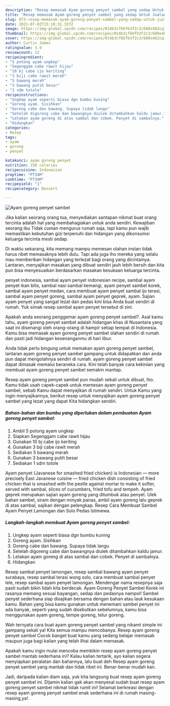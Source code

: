 ```yaml
---
description: "Resep memasak Ayam goreng penyet sambel yang sedap Untuk Jualan"
title: "Resep memasak Ayam goreng penyet sambel yang sedap Untuk Jualan"
slug: 973-resep-memasak-ayam-goreng-penyet-sambel-yang-sedap-untuk-jualan
date: 2021-07-02T15:18:31.337Z
image: https://img-global.cpcdn.com/recipes/014b3cf66fb3f2c3/680x482cq70/ayam-goreng-penyet-sambel-foto-resep-utama.jpg
thumbnail: https://img-global.cpcdn.com/recipes/014b3cf66fb3f2c3/680x482cq70/ayam-goreng-penyet-sambel-foto-resep-utama.jpg
cover: https://img-global.cpcdn.com/recipes/014b3cf66fb3f2c3/680x482cq70/ayam-goreng-penyet-sambel-foto-resep-utama.jpg
author: Curtis James
ratingvalue: 3.9
reviewcount: 12
recipeingredient:
- "5 potong ayam ungkep"
- "Segenggam cabe rawit hijau"
- "10 bj cabe ijo keriting"
- "3 biji cabe rawit merah"
- "5 bawang merah"
- "3 bawang putih besar"
- "1 sdm totole"
recipeinstructions:
- "Ungkep ayam seperti biasa dgn bumbu kuning"
- "Goreng ayam. Sisihkan"
- "Goreng cabe dan bawang. Supaya tidak langu"
- "Setelah digoreng cabe dan bawangnya diulek ditambahkan kaldu jamur."
- "Letakan ayam goreng di atas sambal dan cobek. Penyet di sambalnya."
- "Hidangkan"
categories:
- Resep
tags:
- ayam
- goreng
- penyet

katakunci: ayam goreng penyet 
nutrition: 250 calories
recipecuisine: Indonesian
preptime: "PT34M"
cooktime: "PT34M"
recipeyield: "1"
recipecategory: Dessert

---
```



![Ayam goreng penyet sambel](https://img-global.cpcdn.com/recipes/014b3cf66fb3f2c3/680x482cq70/ayam-goreng-penyet-sambel-foto-resep-utama.jpg)

Jika kalian seorang orang tua, menyediakan santapan nikmat buat orang tercinta adalah hal yang membahagiakan untuk anda sendiri. Kewajiban seorang ibu Tidak cuman mengurus rumah saja, tapi kamu pun wajib memastikan kebutuhan gizi terpenuhi dan hidangan yang dikonsumsi keluarga tercinta mesti sedap.

Di waktu  sekarang, kita memang mampu memesan olahan instan tidak harus ribet memasaknya lebih dulu. Tapi ada juga lho mereka yang selalu mau memberikan hidangan yang terlezat bagi orang yang dicintainya. Lantaran, menyajikan masakan yang dibuat sendiri jauh lebih bersih dan kita pun bisa menyesuaikan berdasarkan masakan kesukaan keluarga tercinta. 

penyet indonesia, sambal ayam penyet indonesian recipe, sambal ayam penyet ikan bilis, sambal nasi sambal kemangi, ayam penyet sambel korek, sambal ayam penyet medan, cara membuat ayam penyet sambal ijo terasi, sambal ayam penyet goreng, sambal ayam penyet geprek, ayam. Sajian ayam penyet yang sangat lezat dan pedas kini bisa Anda buat sendiri di rumah. Yuk simak resep sambal ayam penyet tersebut di sini.

Apakah anda seorang penggemar ayam goreng penyet sambel?. Asal kamu tahu, ayam goreng penyet sambel adalah hidangan khas di Nusantara yang saat ini disenangi oleh orang-orang di hampir setiap tempat di Indonesia. Kamu bisa memasak ayam goreng penyet sambel olahan sendiri di rumah dan pasti jadi hidangan kesenanganmu di hari libur.

Anda tidak perlu bingung untuk memakan ayam goreng penyet sambel, lantaran ayam goreng penyet sambel gampang untuk didapatkan dan anda pun dapat mengolahnya sendiri di rumah. ayam goreng penyet sambel dapat dimasak memalui beraneka cara. Kini telah banyak cara kekinian yang membuat ayam goreng penyet sambel semakin mantap.

Resep ayam goreng penyet sambel pun mudah sekali untuk dibuat, lho. Kamu tidak usah capek-capek untuk memesan ayam goreng penyet sambel, sebab Kamu dapat menyajikan di rumah sendiri. Untuk Kamu yang ingin menyajikannya, berikut resep untuk menyajikan ayam goreng penyet sambel yang lezat yang dapat Kita hidangkan sendiri.

<!--inarticleads1-->

##### Bahan-bahan dan bumbu yang diperlukan dalam pembuatan Ayam goreng penyet sambel:

1. Ambil 5 potong ayam ungkep
1. Siapkan Segenggam cabe rawit hijau
1. Gunakan 10 bj cabe ijo keriting
1. Gunakan 3 biji cabe rawit merah
1. Sediakan 5 bawang merah
1. Gunakan 3 bawang putih besar
1. Sediakan 1 sdm totole


Ayam penyet (Javanese for smashed fried chicken) is Indonesian — more precisely East Javanese cuisine — fried chicken dish consisting of fried chicken that is smashed with the pestle against mortar to make it softer, served with sambal, slices of cucumbers, fried tofu and tempeh. Ayam geprek merupakan sajian ayam goreng yang ditumbuk atau penyet. Ulek bahan sambel, siram dengan minyak panas, ambil ayam goreng lalu geprek di atas sambal, sajikan dengan pelengkap. Resep Cara Membuat Sambel Ayam Penyet Lamongan dan Solo Pedas Istimewa. 

<!--inarticleads2-->

##### Langkah-langkah membuat Ayam goreng penyet sambel:

1. Ungkep ayam seperti biasa dgn bumbu kuning
1. Goreng ayam. Sisihkan
1. Goreng cabe dan bawang. Supaya tidak langu
1. Setelah digoreng cabe dan bawangnya diulek ditambahkan kaldu jamur.
1. Letakan ayam goreng di atas sambal dan cobek. Penyet di sambalnya.
1. Hidangkan


Resep sambal penyet lamongan, resep sambal bawang ayam penyet surabaya, resep sambal terasi wong solo, cara membuat sambal penyet lele, resep sambal ayam penyet lamongan. Mendengar nama resepnya saja pasti sudah bikin lidah kita berdecak. Ayam Goreng Penyet Sambel Korek ini rasanya memang sesuai bayangan, sedap dan pedasnya nampol! Sambel penyet sederhana siap disajikan bersama dengan bahan atau lauk kesukaan kamu. Bahan yang bisa kamu gunakan untuk menemani sambel penyet ini ada banyak, seperti yang sudah disebutkan sebelumnya, kamu bisa menggunakan ayam goreng, tempe goreng, telur goreng. 

Wah ternyata cara buat ayam goreng penyet sambel yang nikamt simple ini gampang sekali ya! Kita semua mampu mencobanya. Resep ayam goreng penyet sambel Cocok banget buat kamu yang sedang belajar memasak maupun juga bagi kalian yang telah lihai dalam memasak.

Apakah kamu ingin mulai mencoba membikin resep ayam goreng penyet sambel mantab sederhana ini? Kalau kalian tertarik, ayo kalian segera menyiapkan peralatan dan bahannya, lalu buat deh Resep ayam goreng penyet sambel yang mantab dan tidak ribet ini. Benar-benar mudah kan. 

Jadi, daripada kalian diam saja, yuk kita langsung buat resep ayam goreng penyet sambel ini. Dijamin kalian gak akan menyesal sudah buat resep ayam goreng penyet sambel nikmat tidak rumit ini! Selamat berkreasi dengan resep ayam goreng penyet sambel enak sederhana ini di rumah masing-masing,ya!.

